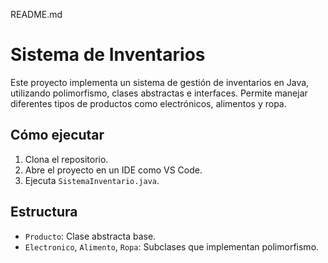 README.md

# Sistema de Inventarios
Este proyecto implementa un sistema de gestión de inventarios en Java, utilizando polimorfismo, clases abstractas e interfaces. Permite manejar diferentes tipos de productos como electrónicos, alimentos y ropa.

## Cómo ejecutar
1. Clona el repositorio.
2. Abre el proyecto en un IDE como VS Code.
3. Ejecuta `SistemaInventario.java`.

## Estructura
- `Producto`: Clase abstracta base.
- `Electronico`, `Alimento`, `Ropa`: Subclases que implementan polimorfismo.

